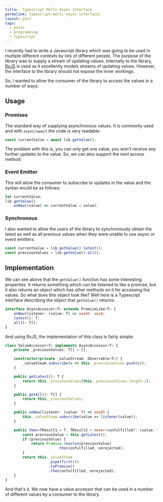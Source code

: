 ```yaml
---
title:  Typescript Multi Async Interface
permalink: typescript-multi-async-interface/
layout: post
tags: 
  - posts
  - programming
  - typescript
---
```


I recently had to write a Javascript library which was going to be used in multiple different contexts by lots of different people. The purpose of the library was to supply a stream of updating values. Internally to the library, [RxJS](https://github.com/ReactiveX/rxjs) is used as it excellently models streams of updating values. However, the interface to the library should not expose the inner workings.

So, I wanted to allow the consumer of the library to access the values in a number of ways:

## Usage

### Promises

The standard way of supplying asynchronous values. It is commonly used and with `async/await` the code is very readable:

```typescript
const currentValue = await lib.getValue();
```

The problem with this is, you can only get one value, you won't receive any further updates to the value. So, we can also support the next access method:

### Event Emitter

This will allow the consumer to subscribe to updates in the value and the syntax would be as follows:

```typescript
let currentValue;
lib.getValue()
   .onNew((value) => currentValue = value);
```

### Synchronous

I also wanted to allow the users of the library to synchronously obtain the latest as well as all previous values when they were unable to use async or event emitters:

```typescript
const currentValue = lib.getValue().latest();
const previousValues = lib.getValue().all();
```

## Implementation

We can see above that the `getValue()` function has some interesting properties. It returns something which can be listened to like a promise, but it also returns an object which has other methods on it for accessing the values. So what does this object look like? Well here is a Typescript interface describing the object that `getValue()` returns:

```typescript
interface AsyncAccessor<T> extends PromiseLike<T> {
    onNew(listener: (value: T) => void): void;
    latest(): T;
    all(): T[];
}
```

And using RxJS, the implementation of this class is fairly simple:

```typescript
class ValueAccessor<T> implements AsyncAccessor<T> {
    private _previousValues: T[] = [];

    constructor(private _valueStream: Observable<T>) {
        _valueSteam.subscribe(v => this._previousValues.push(v));
    }

    public getLatest(): T {
        return this._previousValues[this._previousValues.length-1];
    }

    public getAll(): T[] {
        return this._previousValues;
    }

    public onNew(listener: (value: T) => void) {
        this._valueSteam.subscribe(value => listener(value));
    }

    public then<TResult1 = T, TResult2 = never>(onfulfilled?: (value: T) => TResult1 | PromiseLike<TResult1>, onrejected?: (reason: any) => TResult2 | PromiseLike<TResult2>): PromiseLike<TResult1 | TResult2> {
        const previousValue = this.getLatest();
        if (previousValue) {
            return Promise.resolve(previousValue)
                        .then(onfulfilled, onrejected);
        }
        return this._valueSteam
                    .pipe(first())
                    .toPromise()
                    .then(onfulfilled, onrejected);
    }
}
```

And that's it. We now have a value accessor that can be used in a number of different values by a consumer to the library.
